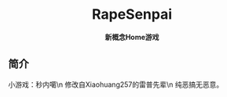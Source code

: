 
<div align="center">

# RapeSenpai
**新概念Home游戏**
</div>

## 简介
小游戏：秒内噶\n
修改自Xiaohuang257的雷普先辈\n
纯恶搞无恶意。
